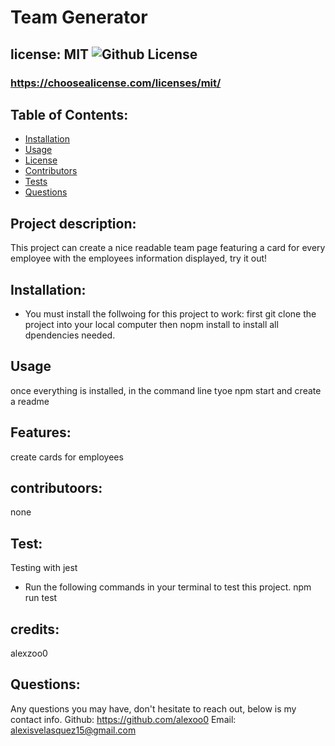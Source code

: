 # Team Generator
  ## license: MIT ![Github License](https://img.shields.io/github/license/Naereen/StrapDown.js.svg)
  ### https://choosealicense.com/licenses/mit/
  ## Table of Contents:
  * [Installation](#installation)
  * [Usage](#usage)
  * [License](#license)
  * [Contributors](#contributors)
  * [Tests](#tests)
  * [Questions](#questions)
  ## Project description:
  This project can create a nice readable team page featuring a card for every employee with the employees information displayed, try it out!
  ## Installation:
  - You must install the follwoing for this project to work:
  first git clone the project into your local computer then nopm install to install all dpendencies needed.
  ## Usage
  once everything is installed, in the command line tyoe npm start and create a readme
  ## Features:
  create cards for employees 
  ## contributoors:
  none 
  ## Test:
  Testing with jest
  - Run the following commands in your terminal to test this project.
   npm run test 
  ## credits:
  alexzoo0
  ## Questions:
  Any questions you may have, don't hesitate to reach out, below is my contact info.
  Github: https://github.com/alexoo0
  Email: alexisvelasquez15@gmail.com